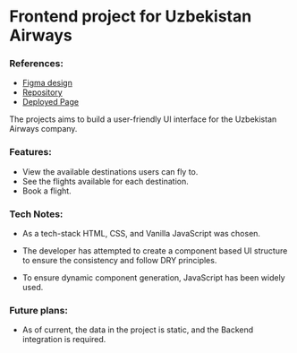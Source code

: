 # Frontend project for Uzbekistan Airways

### References:

-   [Figma design](https://www.figma.com/file/RBgBgH3tqlvjVFygshu2bj/Tripma?type=design&node-id=740-19142&mode=design&t=8GyTi1Lg5A1UHmy0-0)
-   [Repository](https://github.com/00017501/uz-airways)
-   [Deployed Page](https://00017501.github.io/uz-airways/)

The projects aims to build a user-friendly UI interface for the Uzbekistan Airways company.

### Features:

-   View the available destinations users can fly to.
-   See the flights available for each destination.
-   Book a flight.

### Tech Notes:

-   As a tech-stack HTML, CSS, and Vanilla JavaScript was chosen.

-   The developer has attempted to create a component based UI structure to ensure the consistency and follow DRY principles.

-   To ensure dynamic component generation, JavaScript has been widely used.

### Future plans:

-   As of current, the data in the project is static, and the Backend integration is required.
